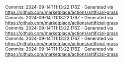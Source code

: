 Commits: 2024-09-14T11:13:22.176Z - Generated via https://github.com/marketplace/actions/artificial-grass
<br>
Commits: 2024-09-14T11:13:22.176Z - Generated via https://github.com/marketplace/actions/artificial-grass
<br>
Commits: 2024-09-14T11:13:22.176Z - Generated via https://github.com/marketplace/actions/artificial-grass
<br>
Commits: 2024-09-14T11:13:22.176Z - Generated via https://github.com/marketplace/actions/artificial-grass
<br>
Commits: 2024-09-14T11:13:22.176Z - Generated via https://github.com/marketplace/actions/artificial-grass
<br>
